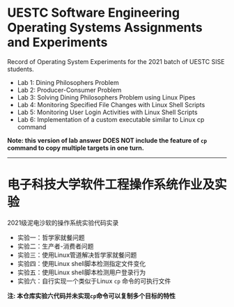 
# UESTC Software Engineering Operating Systems Assignments and Experiments
Record of Operating System Experiments for the 2021 batch of UESTC SISE students.

* Lab 1: Dining Philosophers Problem
* Lab 2: Producer-Consumer Problem
* Lab 3: Solving Dining Philosophers Problem using Linux Pipes
* Lab 4: Monitoring Specified File Changes with Linux Shell Scripts
* Lab 5: Monitoring User Login Activities with Linux Shell Scripts
* Lab 6: Implementation of a custom executable similar to Linux cp command

**Note: this version of lab answer DOES NOT include the feature of `cp` command to copy multiple targets in one turn.**

<hr/>

# 电子科技大学软件工程操作系统作业及实验

2021级泥电沙软的操作系统实验代码实录

* 实验一：哲学家就餐问题
* 实验二：生产者-消费者问题
* 实验三：使用Linux管道解决哲学家就餐问题
* 实验四：使用Linux shell脚本检测指定文件变化
* 实验五：使用Linux shell脚本检测用户登录行为
* 实验六：自行实现一个类似于Linux `cp` 命令的可执行文件

**注: 本仓库实验六代码并未实现`cp`命令可以复制多个目标的特性**
